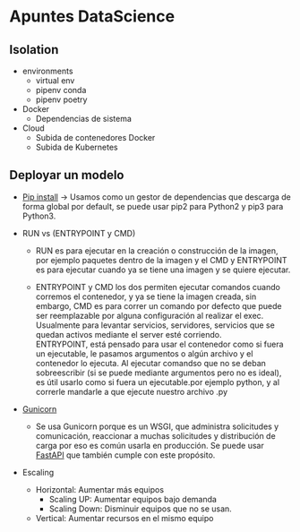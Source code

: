 # Apuntes DataScience

## Isolation
- environments
    - virtual env
    - pipenv conda
    - pipenv poetry
- Docker
    - Dependencias de sistema
- Cloud
    - Subida de contenedores Docker
    - Subida de Kubernetes

## Deployar un modelo
- [Pip install](https://www.freecodecamp.org/espanol/news/como-usar-pip-install-en-python/) -> Usamos como un gestor de dependencias que descarga de forma global por default, se puede usar pip2 para Python2 y pip3 para Python3.
- RUN vs (ENTRYPOINT y CMD)
    - RUN es para ejecutar en la creación o construcción de la imagen, por ejemplo paquetes dentro de la imagen y el CMD y ENTRYPOINT es para ejecutar cuando ya se tiene una imagen y se quiere ejecutar.

    - ENTRYPOINT y CMD los dos permiten ejecutar comandos cuando corremos el contenedor, y ya se tiene la imagen creada, sin embargo, CMD es para correr un comando por defecto que puede ser reemplazable por alguna configuración al realizar el exec. Usualmente para levantar servicios, servidores, servicios que se quedan activos mediante el server esté corriendo.    
    ENTRYPOINT, está pensado para usar el contenedor como si fuera un ejecutable, le pasamos argumentos o algún archivo y el contenedor lo ejecuta. 
    Al ejecutar comandso que no se deban sobreescribir (si se puede mediante argumentos pero no es ideal), es útil usarlo como si fuera un ejecutable.por ejemplo python, y al correrle mandarle a que ejecute nuestro archivo .py

- [Gunicorn](https://gunicorn.org/)
    - Se usa Gunicorn porque es un WSGI, que administra solicitudes y comunicación, reaccionar a muchas solicitudes y distribución de carga por eso es común usarla en producción.
    Se puede usar [FastAPI](https://fastapi.tiangolo.com/) que también cumple con este propósito.

- Escaling
    - Horizontal: Aumentar más equipos
        - Scaling UP: Aumentar equipos bajo demanda
        - Scaling Down: Disminuir equipos que no se usan.
    - Vertical: Aumentar recursos en el mismo equipo